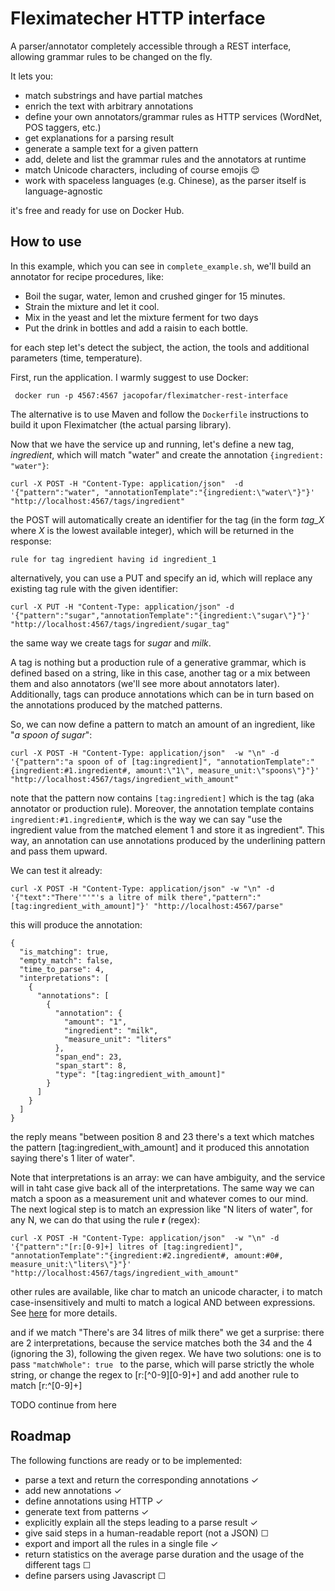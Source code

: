 Fleximatecher HTTP interface
============================

A parser/annotator completely accessible through a REST interface, allowing grammar rules to be changed on the fly.

It lets you:

* match substrings and have partial matches
* enrich the text with arbitrary annotations
* define your own annotators/grammar rules as HTTP services (WordNet, POS taggers, etc.)
* get explanations for a parsing result
* generate a sample text for a given pattern
* add, delete and list the grammar rules and the annotators at runtime
* match Unicode characters, including of course emojis 😌
* work with spaceless languages (e.g. Chinese), as the parser itself is language-agnostic

it's free and ready for use on Docker Hub.

How to use
----------
In this example, which you can see in `complete_example.sh`,  we'll build an annotator for recipe procedures, like:
* Boil the sugar, water, lemon and crushed ginger for 15 minutes.
* Strain the mixture and let it cool.
* Mix in the yeast and let the mixture ferment for two days
* Put the drink in bottles and add a raisin to each bottle.

for each step let's detect the subject, the action, the tools and additional parameters (time, temperature).

First, run the application. I warmly suggest to use Docker:

     docker run -p 4567:4567 jacopofar/fleximatcher-rest-interface

The alternative is to use Maven and follow the `Dockerfile` instructions to build it upon Fleximatcher (the actual parsing library).

Now that we have the service up and running, let's define a new tag, _ingredient_, which will match "water" and create the annotation `{ingredient: "water"}`:

    curl -X POST -H "Content-Type: application/json"  -d '{"pattern":"water", "annotationTemplate":"{ingredient:\"water\"}"}' "http://localhost:4567/tags/ingredient"

the POST will automatically create an identifier for the tag (in the form _tag_X_ where _X_ is the lowest available integer), which will be returned in the response:

    rule for tag ingredient having id ingredient_1 

alternatively, you can use a PUT and specify an id, which will replace any existing tag rule with the given identifier:

    curl -X PUT -H "Content-Type: application/json" -d '{"pattern":"sugar","annotationTemplate":"{ingredient:\"sugar\"}"}' "http://localhost:4567/tags/ingredient/sugar_tag"

the same way we create tags for _sugar_ and _milk_.

A tag is nothing but a production rule of a generative grammar, which is defined based on a string, like in this case, another tag or a mix between them and also annotators (we'll see more about annotators later). Additionally, tags can produce annotations which can be in turn based on the annotations produced by the matched patterns.

So, we can now define a pattern to match an amount of an ingredient, like "_a spoon of sugar_":

    curl -X POST -H "Content-Type: application/json"  -w "\n" -d '{"pattern":"a spoon of of [tag:ingredient]", "annotationTemplate":"{ingredient:#1.ingredient#, amount:\"1\", measure_unit:\"spoons\"}"}' "http://localhost:4567/tags/ingredient_with_amount"

note that the pattern now contains `[tag:ingredient]` which is the tag (aka annotator or production rule). Moreover, the annotation template contains `ingredient:#1.ingredient#`, which is the way we can say "use the ingredient value from the matched element 1 and store it as ingredient". This way, an annotation can use annotations produced by the underlining pattern and pass them upward.

We can test it already:

    curl -X POST -H "Content-Type: application/json" -w "\n" -d '{"text":"There'"'"'s a litre of milk there","pattern":"[tag:ingredient_with_amount]"}' "http://localhost:4567/parse"

this will produce the annotation:

```
{
  "is_matching": true,
  "empty_match": false,
  "time_to_parse": 4,
  "interpretations": [
    {
      "annotations": [
        {
          "annotation": {
            "amount": "1",
            "ingredient": "milk",
            "measure_unit": "liters"
          },
          "span_end": 23,
          "span_start": 8,
          "type": "[tag:ingredient_with_amount]"
        }
      ]
    }
  ]
}
```

the reply means "between position 8 and 23 there's a text which matches the pattern [tag:ingredient_with_amount] and it produced this annotation saying there's 1 liter of water".

Note that interpretations is an array: we can have ambiguity, and the service will in taht case give back all of the interpretations.
The same way we can match a spoon as a measurement unit and whatever comes to our mind. The next logical step is to match an expression like "N liters of water", for any N, we can do that using the rule __r__ (regex):

    curl -X POST -H "Content-Type: application/json"  -w "\n" -d '{"pattern":"[r:[0-9]+] litres of [tag:ingredient]", "annotationTemplate":"{ingredient:#2.ingredient#, amount:#0#, measure_unit:\"liters\"}"}' "http://localhost:4567/tags/ingredient_with_amount"

other rules are available, like char to match an unicode character, i to match case-insensitively and multi to match a logical AND between expressions. See [here](https://github.com/jacopofar/fleximatcher) for more details. 

and if we match "There's are 34 litres of milk there" we get a surprise: there are 2 interpretations, because the service matches both the 34 and the 4 (ignoring the 3), following the given regex.
We have two solutions: one is to pass `"matchWhole": true ` to the parse, which will parse strictly the whole string, or change the regex to [r:[^0-9][0-9]+] and add another rule to match [r:^[0-9]+]

TODO continue from here

Roadmap
-------

The following functions are ready or to be implemented:

* parse a text and return the corresponding annotations ✓
* add new annotations ✓
* define annotations using HTTP ✓
* generate text from patterns ✓
* explicitly explain all the steps leading to a parse result ✓
* give said steps in a human-readable report (not a JSON) ☐
* export and import all the rules in a single file ✓
* return statistics on the average parse duration and the usage of the different tags ☐
* define parsers using Javascript ☐
